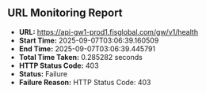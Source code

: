 ## URL Monitoring Report

- **URL:** https://api-gw1-prod1.fisglobal.com/gw/v1/health
- **Start Time:** 2025-09-07T03:06:39.160509
- **End Time:** 2025-09-07T03:06:39.445791
- **Total Time Taken:** 0.285282 seconds
- **HTTP Status Code:** 403
- **Status:** Failure
- **Failure Reason:** HTTP Status Code: 403
